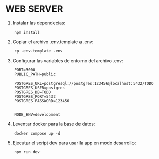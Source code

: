 # WEB SERVER

1. Instalar las dependecias:

```
    npm install
```

2. Copiar el archivo .env.template a .env:

```
    cp .env.template .env
```

3. Configurar las variables de entorno del archivo .env:

```
    PORT=3000
    PUBLIC_PATH=public

    POSTGRES_URL=postgresql://postgres:123456@localhost:5432/TODO
    POSTGRES_USER=postgres
    POSTGRES_DB=TODO
    POSTGRES_PORT=5432
    POSTGRES_PASSWORD=123456


    NODE_ENV=development
```

4. Leventar docker para la base de datos:

```
    docker compose up -d
```

5. Ejecutar el script dev para usar la app en modo desarrollo:

```
    npm run dev
```
